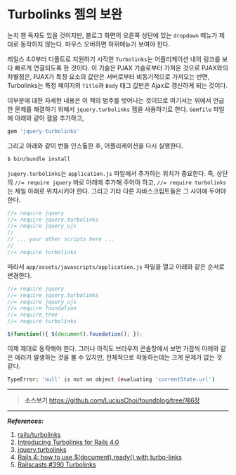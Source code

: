 # Turbolinks 젬의 보완

눈치 챈 독자도 있을 것이지만, 블로그 화면의 오른쪽 상단에 있는 `dropdown` 메뉴가 제대로 동작하지 않는다. 마우스 오버하면 하위메뉴가 보여야 한다.

레일스 4.0부터 디폴트로 지원하기 시작한 `Turbolinks`는 어플리케이션 내의 링크를 보다 빠르게 연결되도록 한 것이다. 이 기술은 PJAX 기술로부터 가져온 것으로 PJAX와의 차별점은, PJAX가 특정 요소의 값만은 서버로부터 비동기적으로 가져오는 반면, Turbolinks는 특정 페이지의 `Title`과 `Body` 태그 값만은 Ajax로 갱신하게 되는 것이다.

이부분에 대한 자세한 내용은 이 책의 범주를 벗어나는 것이므로 여기서는 위에서 언급한 문제를 해결하기 위해서 `jquery.turbolinks` 젬을 사용하기로 한다. `Gemfile` 파일에 아래와 같이 젬을 추가하고,

```ruby
gem 'jquery-turbolinks'
```

그리고 아래와 같이 번들 인스톨한 후, 어플리케이션을 다시 실행한다.

```bash
$ bin/bundle install
```
`juqery.turbolinks`는 `application.js` 파일에서 추가하는 위치가 중요한다. 즉, 상단의 `//= require jquery` 바로 아래에 추가해 주어야 하고, `//= require turbolinks`는 제일 아래로 위치시키야 한다. 그리고 기타 다른 자바스크립트들은 그 사이에 두어야 한다.

```js
//= require jquery
//= require jquery.turbolinks
//= require jquery_ujs
//
// ... your other scripts here ...
//
//= require turbolinks
```

따라서 `app/assets/javascripts/application.js` 파일을 열고 아래와 같은 순서로 변경한다.

```js
//= require jquery
//= require jquery.turbolinks
//= require jquery_ujs
//= require foundation
//= require_tree .
//= require turbolinks

$(function(){ $(document).foundation(); });
```




이제 제대로 동작해야 한다.
그러나 아직도 브라우저 콘솔창에서 보면 가끔씩 아래와 같은 에러가 발생하는 것을 볼 수 있지만, 전체적으로 작동하는데는 크게 문제가 없는 것 같다.

```bash
TypeError: 'null' is not an object (evaluating 'currentState.url')
```

---

> **소스보기** https://github.com/LuciusChoi/foundblog/tree/제6장

---

_**References:**_

1. [rails/turbolinks](https://github.com/rails/turbolinks)
2. [Introducing Turbolinks for Rails 4.0](http://geekmonkey.org/articles/28-introducing-turbolinks-for-rails-4-0)
2. [jquery.turbolinks](https://github.com/rails/turbolinks#jqueryturbolinks)
3. [Rails 4: how to use $(document).ready() with turbo-links](http://stackoverflow.com/questions/18770517/rails-4-how-to-use-document-ready-with-turbo-links)
4. [Railscasts #390 Turbolinks](http://railscasts.com/episodes/390-turbolinks)
